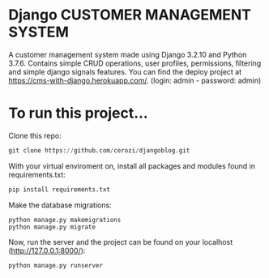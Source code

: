 # Django CUSTOMER MANAGEMENT SYSTEM

A customer management system made using Django 3.2.10 and Python 3.7.6. Contains simple CRUD operations, user profiles, permissions, filtering and simple django signals features. You can find the deploy project at https://cms-with-django.herokuapp.com/. (login: admin - password: admin)

# To run this project...

Clone this repo:
```python
git clone https://github.com/cerozi/djangoblog.git
```

With your virtual enviroment on, install all packages and modules found in requirements.txt:
```python
pip install requirements.txt
```

Make the database migrations:

```
python manage.py makemigrations
python manage.py migrate
```

Now, run the server and the project can be found on your localhost (http://127.0.0.1:8000/):
```python
python manage.py runserver
```
